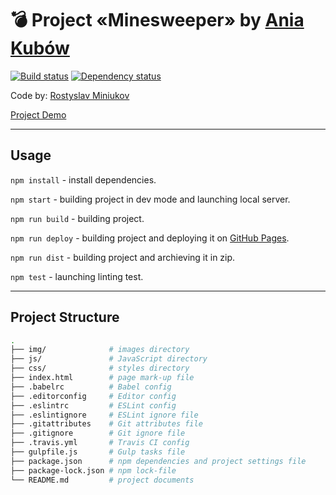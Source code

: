 # :bomb: Project «Minesweeper» by [Ania Kubów](https://www.youtube.com/c/AniaKub%C3%B3w)

[![Build status][travis-image]][travis-url] [![Dependency status][dependency-image]][dependency-url]

Code by: [Rostyslav Miniukov](https://github.com/embyth/)

[Project Demo](https://embyth.github.io/minesweeper/)

---

## Usage

`npm install` - install dependencies.

`npm start` - building project in dev mode and launching local server.

`npm run build` - building project.

`npm run deploy` - building project and deploying it on [GitHub Pages](https://pages.github.com).

`npm run dist` - building project and archieving it in zip.

`npm test` - launching linting test.

---

## Project Structure

```bash
.
├── img/              # images directory
├── js/               # JavaScript directory
├── css/              # styles directory
├── index.html        # page mark-up file
├── .babelrc          # Babel config
├── .editorconfig     # Editor config
├── .eslintrc         # ESLint config
├── .eslintignore     # ESLint ignore file
├── .gitattributes    # Git attributes file
├── .gitignore        # Git ignore file
├── .travis.yml       # Travis CI config
├── gulpfile.js       # Gulp tasks file
├── package.json      # npm dependencies and project settings file
├── package-lock.json # npm lock-file
└── README.md         # project documents
```

[travis-image]: https://travis-ci.org/embyth/minesweeper.svg?branch=master
[travis-url]: https://travis-ci.org/embyth/minesweeper
[dependency-image]: https://david-dm.org/embyth/minesweeper/dev-status.svg?style=flat-square
[dependency-url]: https://david-dm.org/embyth/minesweeper?type=dev

